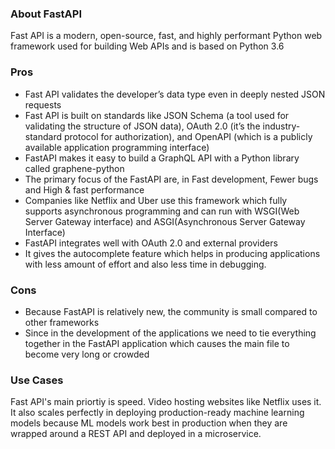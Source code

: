 ### About FastAPI

Fast API is a modern, open-source, fast, and highly performant Python web framework used for building Web APIs and is based on Python 3.6

### Pros

- Fast API validates the developer’s data type even in deeply nested JSON requests
- Fast API is built on standards like JSON Schema (a tool used for validating the structure of JSON data), OAuth 2.0 (it’s the industry-standard protocol for authorization), and OpenAPI (which is a publicly available application programming interface)
- FastAPI makes it easy to build a GraphQL API with a Python library called graphene-python
- The primary focus of the FastAPI are, in Fast development, Fewer bugs and High & fast performance
- Companies like Netflix and Uber use this framework which fully supports asynchronous programming and can run with WSGI(Web Server Gateway interface) and ASGI(Asynchronous Server Gateway Interface)
- FastAPI integrates well with OAuth 2.0 and external providers
- It gives the autocomplete feature which helps in producing applications with less amount of effort and also less time in debugging.

### Cons

- Because FastAPI is relatively new, the community is small compared to other frameworks
- Since in the development of the applications we need to tie everything together in the FastAPI application which causes the main file to become very long or crowded

### Use Cases

Fast API's main priortiy is speed. Video hosting websites like Netflix uses it. It also scales perfectly in deploying production-ready machine learning models because ML models work best in production when they are wrapped around a REST API and deployed in a microservice.
